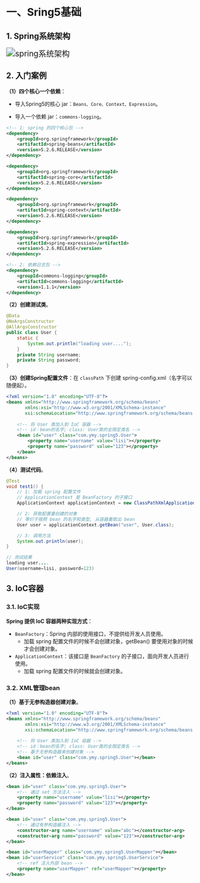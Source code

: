 # 一、Sring5基础

## 1. Spring系统架构

<img src="https://cdn.jsdelivr.net/gh/RingoTangs/image-hosting@master/spring5/spring系统架构.6o36peluqq40.png" alt="spring系统架构" style="zoom:150%;" />



## 2. 入门案例

**（1）四个核心一个依赖**：

- 导入Spring5的核心 jar：`Beans、Core、Context、Expression`。

- 导入一个依赖 jar：`commons-logging`。

```xml
<!-- 1: spring 的四个核心包 -->
<dependency>
    <groupId>org.springframework</groupId>
    <artifactId>spring-beans</artifactId>
    <version>5.2.6.RELEASE</version>
</dependency>

<dependency>
    <groupId>org.springframework</groupId>
    <artifactId>spring-core</artifactId>
    <version>5.2.6.RELEASE</version>
</dependency>

<dependency>
    <groupId>org.springframework</groupId>
    <artifactId>spring-context</artifactId>
    <version>5.2.6.RELEASE</version>
</dependency>

<dependency>
    <groupId>org.springframework</groupId>
    <artifactId>spring-expression</artifactId>
    <version>5.2.6.RELEASE</version>
</dependency>

<!-- 2: 依赖日志包 -->
<dependency>
    <groupId>commons-logging</groupId>
    <artifactId>commons-logging</artifactId>
    <version>1.1.1</version>
</dependency>
```



**（2）创建测试类**。

```java
@Data
@NoArgsConstructor
@AllArgsConstructor
public class User {
    static {
        System.out.println("loading user....");
    }
    private String username;
    private String password;
}
```



**（3）创建Spring配置文件**：在 `classPath` 下创建 spring-config.xml（名字可以随便起）。

```xml
<?xml version="1.0" encoding="UTF-8"?>
<beans xmlns="http://www.springframework.org/schema/beans"
       xmlns:xsi="http://www.w3.org/2001/XMLSchema-instance"
       xsi:schemaLocation="http://www.springframework.org/schema/beans http://www.springframework.org/schema/beans/spring-beans.xsd">
  
    <!-- 将 User 类加入到 IoC 容器 -->
    <!-- id：bean的名字; class: User类的全限定类名 -->
    <bean id="user" class="com.ymy.spring5.User">
        <property name="username" value="lisi"></property>
        <property name="password" value="123"></property>
    </bean>
</beans>
```



**（4）测试代码**。

```java
@Test
void test1() {
    // 1: 加载 spring 配置文件
    // ApplicationContext 是 BeanFactory 的子接口
    ApplicationContext applicationContext = new ClassPathXmlApplicationContext("classpath:bean1.xml");

    // 2: 获取配置重创建的对象
    // 等价于按照 bean 的名字和类型, 从容器重取出 bean
    User user = applicationContext.getBean("user", User.class);

    // 3: 调用方法
    System.out.println(user);
}
```

```java
// 测试结果
loading user....
User(username=lisi, password=123)
```



## 3. IoC容器

### 3.1. IoC实现

**Spring 提供 IoC 容器两种实现方式**：

- `BeanFactory`：Spring 内部的使用接口，不提供给开发人员使用。
  - 加载 spring 配置文件的时候不会创建对象，getBean() 要使用对象的时候才会创建对象。
- `ApplicationContext`：该接口是 `BeanFactory` 的子接口，面向开发人员进行使用。
  - 加载 spring 配置文件的时候就会创建对象。



### 3.2. XML管理bean

**（1）基于无参构造器创建对象**。

```xml
<?xml version="1.0" encoding="UTF-8"?>
<beans xmlns="http://www.springframework.org/schema/beans"
       xmlns:xsi="http://www.w3.org/2001/XMLSchema-instance"
       xsi:schemaLocation="http://www.springframework.org/schema/beans http://www.springframework.org/schema/beans/spring-beans.xsd">
    
    <!-- 将 User 类加入到 IoC 容器 -->
    <!-- id：bean的名字; class: User类的全限定类名 -->
    <!-- 基于无参构造器来创建对象 -->
    <bean id="user" class="com.ymy.spring5.User"></bean>
</beans>
```



**（2）注入属性：依赖注入**。

```xml
<bean id="user" class="com.ymy.spring5.User">
    <!-- 通过 set 方法注入 -->
    <property name="username" value="lisi"></property>
    <property name="password" value="123"></property>
</bean>
```

```xml
<bean id="user" class="com.ymy.spring5.User">
    <!-- 通过有参构造器注入 --> 
    <constructor-arg name="username" value="abc"></constructor-arg>
    <constructor-arg name="password" value="123"></constructor-arg>
</bean>
```

```xml
<bean id="userMapper" class="com.ymy.spring5.UserMapper"></bean>
<bean id="userService" class="com.ymy.spring5.UserService">
	<!-- ref 注入外部 bean -->   
    <property name="userMapper" ref="userMapper"></property>
</bean>
```

```xml

```

